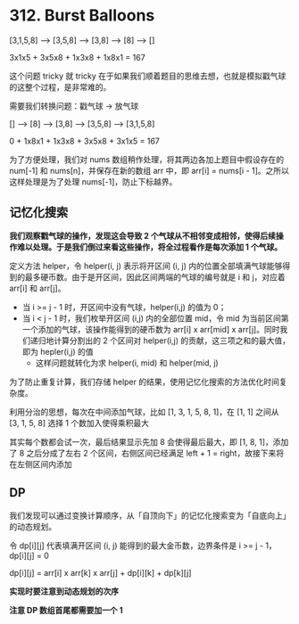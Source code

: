 # 312. Burst Balloons
[3,1,5,8] --> [3,5,8] -->   [3,8]   -->  [8]  --> []
             
  3x1x5   +    3x5x8    +  1x3x8   +   1x8x1  =  167

这个问题 tricky 就 tricky 在于如果我们顺着题目的思维去想，也就是模拟戳气球的这整个过程，是非常难的。

需要我们转换问题：戳气球 -> 放气球

[] --> [8]   -->   [3,8]  --> [3,5,8] -->  [3,1,5,8]  
             
 0  +  1x8x1   +   1x3x8  +    3x5x8   +     3x1x5  =  167
  
为了方便处理，我们对 nums 数组稍作处理，将其两边各加上题目中假设存在的 num[-1] 和 nums[n]，并保存在新的数组 arr 中，即 arr[i] = nums[i - 1]。之所以这样处理是为了处理 nums[-1]，防止下标越界。

## 记忆化搜索
**我们观察戳气球的操作，发现这会导致 2 个气球从不相邻变成相邻，使得后续操作难以处理。于是我们倒过来看这些操作，将全过程看作是每次添加 1 个气球。**

定义方法 helper，令 helper(i, j) 表示将开区间 (i, j) 内的位置全部填满气球能够得到的最多硬币数。由于是开区间，因此区间两端的气球的编号就是 i 和 j，对应着 arr[i] 和 arr[j]。

- 当 i >= j - 1 时，开区间中没有气球，helper(i,j) 的值为 0；
- 当 i < j - 1 时，我们枚举开区间 (i,j) 内的全部位置 mid，令 mid 为当前区间第一个添加的气球，该操作能得到的硬币数为 arr[i] x arr[mid] x arr[j]。同时我们递归地计算分割出的 2 个区间对 helper(i,j) 的贡献，这三项之和的最大值，即为 hepler(i,j) 的值
  - 这样问题就转化为求 helper(i, mid) 和 helper(mid, j)

为了防止重复计算，我们存储 helper 的结果，使用记忆化搜索的方法优化时间复杂度。

利用分治的思想，每次在中间添加气球，比如 [1, 3, 1, 5, 8, 1]，在 [1, 1] 之间从 [3, 1, 5, 8] 选择 1 个数加入使得乘积最大

其实每个数都会试一次，最后结果显示先加 8 会使得最后最大，即 [1, 8, 1]，添加了 8 之后分成了左右 2 个区间，右侧区间已经满足 left + 1 = right，故接下来将在左侧区间内添加

## DP
我们发现可以通过变换计算顺序，从「自顶向下」的记忆化搜索变为「自底向上」的动态规划。

令 dp[i][j] 代表填满开区间 (i, j) 能得到的最大金币数，边界条件是 i >= j - 1，dp[i][j] = 0

dp[i][j] = arr[i] x arr[k] x arr[j] + dp[i][k] + dp[k][j]

**实现时要注意到动态规划的次序**

**注意 DP 数组首尾都需要加一个 1**